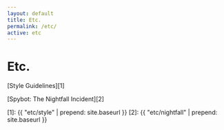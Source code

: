 ```yaml
---
layout: default
title: Etc.
permalink: /etc/
active: etc
---
```



# Etc.

[Style Guidelines][1]

[Spybot: The Nightfall Incident][2]

[1]: {{ "etc/style" | prepend: site.baseurl }}
[2]: {{ "etc/nightfall" | prepend: site.baseurl }}
